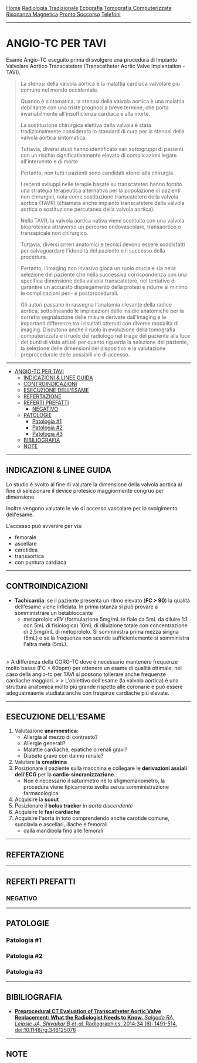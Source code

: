 <div class="topnav">
  <a href="https://sl-rad.github.io/SL-Rad-Vademecum">Home</a>
  <a href="https://sl-rad.github.io/SL-Rad-Vademecum/radiologia_tradizionale.html">Radiologia Tradizionale</a>
  <a href="https://sl-rad.github.io/SL-Rad-Vademecum/ecografia.html">Ecografia</a>
  <a href="https://sl-rad.github.io/SL-Rad-Vademecum/tomografia_computerizzata.html">Tomografia Computerizzata</a>
  <a href="https://sl-rad.github.io/SL-Rad-Vademecum/risonanza_magnetica.html">Risonanza Magnetica</a>
  <a href="https://sl-rad.github.io/SL-Rad-Vademecum/pronto_soccorso.html">Pronto Soccorso</a>
  <a href="https://sl-rad.github.io/SL-Rad-Vademecum/contatti.html">Telefoni</a>
</div>

- - -

# ANGIO-TC PER TAVI

Esame Angio-TC eseguito prima di svolgere una procedura di Impianto Valvolare Aortico Transcatetere (Transcatheter Aortic Valve Implantation - TAVI).

>La stenosi della valvola aortica è la malattia cardiaca valvolare più comune nel mondo occidentale.
>
>Quando è sintomatica, la stenosi della valvola aortica è una malattia debilitante con una triste prognosi a breve termine, che porta invariabilmente all'insufficienza cardiaca e alla morte.
>
>La sostituzione chirurgica elettiva della valvola è stata tradizionalmente considerata lo standard di cura per la stenosi della valvola aortica sintomatica.
>
>Tuttavia, diversi studi hanno identificato vari sottogruppi di pazienti con un rischio significativamente elevato di complicazioni legate all'intervento e di morte
>
>Pertanto, non tutti i pazienti sono candidati idonei alla chirurgia.
>
>I recenti sviluppi nelle terapie basate su transcateteri hanno fornito una strategia terapeutica alternativa per la popolazione di pazienti non chirurgici, nota come sostituzione transcatetere della valvola aortica (TAVR) (chiamata anche impianto transcatetere della valvola aortica o sostituzione percutanea della valvola aortica).
>
>Nella TAVR, la valvola aortica nativa viene sostituita con una valvola bioprotesica attraverso un percorso endovascolare, transaortico o transapicale non chirurgico.
>
>Tuttavia, diversi criteri anatomici e tecnici devono essere soddisfatti per salvaguardare l'idoneità del paziente e il successo della procedura.
>
>Pertanto, l'imaging non invasivo gioca un ruolo cruciale sia nella selezione del paziente che nella successiva corrispondenza con una specifica dimensione della valvola transcatetere, nel tentativo di garantire un accurato dispiegamento della protesi e ridurre al minimo le complicazioni peri- e postprocedurali.
>
>Gli autori passano in rassegna l'anatomia rilevante della radice aortica, sottolineando le implicazioni delle insidie anatomiche per la corretta segnalazione delle misure derivate dall'imaging e le importanti differenze tra i risultati ottenuti con diverse modalità di imaging. Discutono anche il ruolo in evoluzione della tomografia computerizzata e il ruolo del radiologo nel triage del paziente alla luce dei punti di vista attuali per quanto riguarda la selezione del paziente, la selezione delle dimensioni del dispositivo e la valutazione preprocedurale delle possibili vie di accesso.


- - -

- [ANGIO-TC PER TAVI](#angio-tc-per-tavi)
	- [INDICAZIONI & LINEE GUIDA](#indicazioni--linee-guida)
	- [CONTROINDICAZIONI](#controindicazioni)
	- [ESECUZIONE DELL'ESAME](#esecuzione-dellesame)
	- [REFERTAZIONE](#refertazione)
	- [REFERTI PREFATTI](#referti-prefatti)
		- [NEGATIVO](#negativo)
	- [PATOLOGIE](#patologie)
		- [Patologia #1](#patologia-1)
		- [Patologia #2](#patologia-2)
		- [Patologia #3](#patologia-3)
	- [BIBILIOGRAFIA](#bibiliografia)
	- [NOTE](#note)

- - -

## INDICAZIONI & LINEE GUIDA
Lo studio è svolto al fine di valutare la dimensione della valvola aortica al fine di selezionare il device protesico maggiormente congruo per dimensione.

Inoltre vengono valutate le vie di accesso vascolare per lo svolgimento dell'esame.

L'accesso può avvenire per via:
- femorale 
- ascellare
- carotidea
- transaortica
- con puntura cardiaca

---

## CONTROINDICAZIONI

- **Tachicardia**: se il paziente presenta un ritmo elevato (**FC > 90**) la qualità dell'esame viene inficiata.
In prima istanza si può provare a somministrare un betabloccante
  - metoprololo *xEV* (formulazione 5mg/mL in fiale da 5mL da diluire 1:1 con 5mL di fisiologica) 10mL di diluizione totale con concentrazione di 2,5mg/mL di metoprololo.
  Si somministra prima mezza sirigna (5mL) e se la frequenza non scende sufficientemente si somministra l'altra metà (5mL).
<br>
	> A differenza della CORO-TC dove è necessario mantenere frequenze molto basse (FC < 60bpm) per ottenere un esame di qualità ottimale, nel caso della angio-tc per TAVI si possono tollerare anche frequenze cardiache maggiori.
	>
	> L'obiettivo dell'esame (la valvola aortica) è una struttura anatomica molto più grande rispetto alle coronarie e può essere adeguatmaente studiata anche con frequnze cardiache più elevate. 


---

## ESECUZIONE DELL'ESAME

1. Valutazione **anamnestica**:
   - Allergia al mezzo di contrasto?
   - Allergie generali?
   - Malattie cardiache, epatiche o renali gravi?
   - Diabete grave con danno renale?
2. Valutare la **creatinina**
3. Posizionare il paziente sulla macchina e collegare le **derivazioni assiali dell'ECG** per la **cardio-sincranizzazione**.
	- Non è necessario il saturimetro né lo sfigmomanometro, la procedura viene tipicamente svolta senza somministrazione farmacologica
4.  Acquisire la **scout**
5.  Posizionare il **bolus tracker** in *aorta discendente*
6.  Acquisire le **fasi cardiache**
7.  Acquisire l'aorta in toto comprendendo anche carotide comune, succlavia e ascellari, iliache e femorali
    - dalla mandibola fino alle femorali


---

## REFERTAZIONE

---

## REFERTI PREFATTI

### NEGATIVO

---

## PATOLOGIE

### Patologia #1
### Patologia #2
### Patologia #3

---

## BIBILIOGRAFIA

- [**Preprocedural CT Evaluation of Transcatheter Aortic Valve Replacement: What the Radiologist Needs to Know.** *Salgado RA, Leipsic JA, Shivalkar B et-al.* Radiographics. 2014;34 (6): 1491-514. doi:10.1148/rg.346125076](https://pubs.rsna.org/doi/10.1148/rg.346125076)

---

## NOTE


